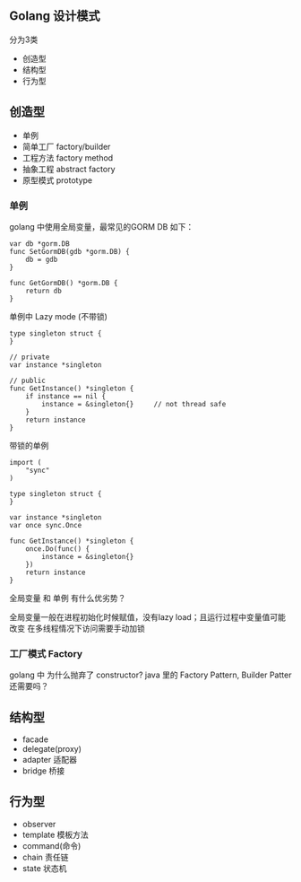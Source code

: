 ## Golang 设计模式

分为3类

- 创造型
- 结构型
- 行为型


## 创造型

- 单例
- 简单工厂  factory/builder
- 工程方法 factory method
- 抽象工程 abstract factory
- 原型模式 prototype


### 单例

golang 中使用全局变量，最常见的GORM DB 如下：

```
var db *gorm.DB
func SetGormDB(gdb *gorm.DB) {
	db = gdb
}

func GetGormDB() *gorm.DB {
	return db
}
```

单例中 Lazy mode (不带锁)

```
type singleton struct {
}

// private
var instance *singleton

// public
func GetInstance() *singleton {
    if instance == nil {
        instance = &singleton{}     // not thread safe
    }
    return instance
}
```

带锁的单例

```
import (
    "sync"
)
 
type singleton struct {
}
 
var instance *singleton
var once sync.Once
 
func GetInstance() *singleton {
    once.Do(func() {
        instance = &singleton{}
    })
    return instance
}
```


全局变量 和 单例 有什么优劣势？

全局变量一般在进程初始化时候赋值，没有lazy load；且运行过程中变量值可能改变
在多线程情况下访问需要手动加锁


### 工厂模式 Factory

golang 中 为什么抛弃了  constructor? 
java 里的 Factory Pattern, Builder Patter 还需要吗？



## 结构型

- facade
- delegate(proxy)
- adapter 适配器 
- bridge 桥接


## 行为型

- observer
- template 模板方法
- command(命令)
- chain 责任链
- state 状态机


